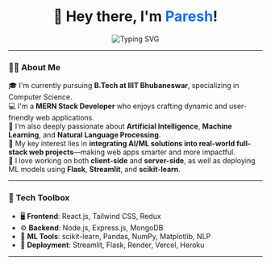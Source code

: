 <h1 align="center">
  👋 Hey there, I'm <span style="color:#0d6efd"><strong>Paresh</strong></span>!
</h1>

<p align="center">
  <img src="https://readme-typing-svg.herokuapp.com?font=Fira+Code&size=24&pause=1000&color=36BCF7&center=true&vCenter=true&width=800&lines=Passionate+about+AI%2C+ML+Solutions.;MERN+Stack+Developer.;Full+Stack+Web+Developer." alt="Typing SVG" />
</p>

---

### 🧑‍💻 About Me

🎓 I'm currently pursuing **B.Tech at IIIT Bhubaneswar**, specializing in Computer Science.  
💻 I'm a **MERN Stack Developer** who enjoys crafting dynamic and user-friendly web applications.  
🤖 I'm also deeply passionate about **Artificial Intelligence**, **Machine Learning**, and **Natural Language Processing**.  
🧠 My key interest lies in **integrating AI/ML solutions into real-world full-stack web projects**—making web apps smarter and more impactful.  
🚀 I love working on both **client-side** and **server-side**, as well as deploying ML models using **Flask**, **Streamlit**, and **scikit-learn**.

---

### 🧰 Tech Toolbox

- 🖥️ **Frontend**: React.js, Tailwind CSS, Redux
- ⚙️ **Backend**: Node.js, Express.js, MongoDB
- 🤖 **ML Tools**: scikit-learn, Pandas, NumPy, Matplotlib, NLP
- 🚀 **Deployment**: Streamlit, Flask, Render, Vercel, Heroku

---

